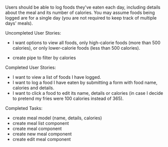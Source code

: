 Users should be able to log foods they've eaten each day, including details about the meal and its number of calories. You may assume foods being logged are for a single day (you are not required to keep track of multiple days' meals).

Uncompleted User Stories:

* I want options to view all foods, only high-calorie foods (more than 500 calories), or only lower-calorie foods (less than 500 calories).

- create pipe to filter by calories


Completed User Stories:

* I want to view a list of foods I have logged.
* I want to log a food I have eaten by submitting a form with food name, calories and details.
* I want to click a food to edit its name, details or calories (in case I decide to pretend my fries were 100 calories instead of 365).

Completed Tasks:
- create meal model (name, details, calories)
- create meal list component
- create meal component
- create new meal component
- create edit meal component
